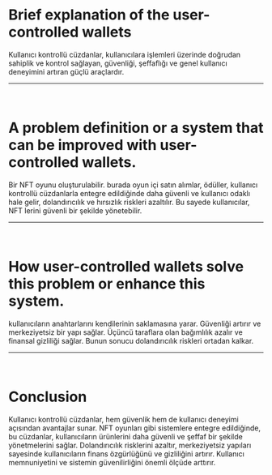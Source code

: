 <h1> Brief explanation of the user-controlled wallets</h1>
<p>
  Kullanıcı kontrollü cüzdanlar, kullanıcılara işlemleri üzerinde doğrudan sahiplik ve kontrol sağlayan, güvenliği, şeffaflığı ve genel kullanıcı deneyimini artıran güçlü araçlardır.
</p>

<hr>
</br>

<h1> A problem definition or a system that can be improved with user-controlled wallets.</h1>
<p>
  Bir NFT oyunu oluşturulabilir. burada oyun içi satın alımlar, ödüller, kullanıcı kontrollü cüzdanlarla entegre edildiğinde daha güvenli ve kullanıcı odaklı hale gelir, dolandırıcılık ve hırsızlık riskleri azaltılır. Bu sayede kullanıcılar, NFT lerini güvenli bir şekilde yönetebilir.
</p>
<hr>
</br>
<h1> How user-controlled wallets solve this problem or enhance this system.</h1>
<p>
  kullanıcıların anahtarlarını kendilerinin saklamasına yarar. Güvenliği artırır ve merkeziyetsiz bir yapı sağlar. Üçüncü taraflara olan bağımlılık azalır ve finansal gizliliği sağlar. Bunun sonucu dolandırıcılık riskleri ortadan kalkar.
</p>
<hr>
</br>
<h1>Conclusion</h1>
<p>
  Kullanıcı kontrollü cüzdanlar, hem güvenlik hem de kullanıcı deneyimi açısından avantajlar sunar. NFT oyunları gibi sistemlere entegre edildiğinde, bu cüzdanlar, kullanıcıların ürünlerini daha güvenli ve şeffaf bir şekilde yönetmelerini sağlar. Dolandırıcılık risklerini azaltır, merkeziyetsiz yapıları sayesinde kullanıcıların finans özgürlüğünü ve gizliliğini artırır. Kullanıcı memnuniyetini ve sistemin güvenilirliğini önemli ölçüde arttırır.
</p>
